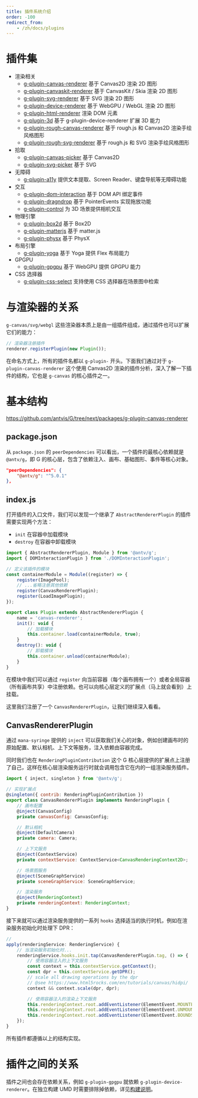```yaml
---
title: 插件系统介绍
order: -100
redirect_from:
    - /zh/docs/plugins
---
```


# 插件集

-   渲染相关
    -   [g-plugin-canvas-renderer](/zh/docs/plugins/canvas-renderer) 基于 Canvas2D 渲染 2D 图形
    -   [g-plugin-canvaskit-renderer](/zh/docs/plugins/canvaskit-renderer) 基于 CanvasKit / Skia 渲染 2D 图形
    -   [g-plugin-svg-renderer](/zh/docs/plugins/svg-renderer) 基于 SVG 渲染 2D 图形
    -   [g-plugin-device-renderer](/zh/docs/plugins/device-renderer) 基于 WebGPU / WebGL 渲染 2D 图形
    -   [g-plugin-html-renderer](/zh/docs/plugins/html-renderer) 渲染 DOM 元素
    -   [g-plugin-3d](/zh/docs/plugins/3d) 基于 g-plugin-device-renderer 扩展 3D 能力
    -   [g-plugin-rough-canvas-renderer](/zh/docs/plugins/rough-canvas-renderer) 基于 rough.js 和 Canvas2D 渲染手绘风格图形
    -   [g-plugin-rough-svg-renderer](/zh/docs/plugins/rough-svg-renderer) 基于 rough.js 和 SVG 渲染手绘风格图形
-   拾取
    -   [g-plugin-canvas-picker](/zh/docs/plugins/canvas-picker) 基于 Canvas2D
    -   [g-plugin-svg-picker](/zh/docs/plugins/svg-picker) 基于 SVG
-   无障碍
    -   [g-plugin-a11y](/zh/docs/plugins/a11y) 提供文本提取、Screen Reader、键盘导航等无障碍功能
-   交互
    -   [g-plugin-dom-interaction](/zh/docs/plugins/dom-interaction) 基于 DOM API 绑定事件
    -   [g-plugin-dragndrop](/zh/docs/plugins/dragndrop) 基于 PointerEvents 实现拖放功能
    -   [g-plugin-control](/zh/docs/plugins/control) 为 3D 场景提供相机交互
-   物理引擎
    -   [g-plugin-box2d](/zh/docs/plugins/box2d) 基于 Box2D
    -   [g-plugin-matterjs](/zh/docs/plugins/matterjs) 基于 matter.js
    -   [g-plugin-physx](/zh/docs/plugins/physx) 基于 PhysX
-   布局引擎
    -   [g-plugin-yoga](/zh/docs/plugins/yoga) 基于 Yoga 提供 Flex 布局能力
-   GPGPU
    -   [g-plugin-gpgpu](/zh/docs/plugins/gpgpu) 基于 WebGPU 提供 GPGPU 能力
-   CSS 选择器
    -   [g-plugin-css-select](/zh/docs/plugins/css-select) 支持使用 CSS 选择器在场景图中检索

# 与渲染器的关系

`g-canvas/svg/webgl` 这些渲染器本质上是由一组插件组成，通过插件也可以扩展它们的能力：

```js
// 渲染器注册插件
renderer.registerPlugin(new Plugin());
```

在命名方式上，所有的插件名都以 `g-plugin-` 开头。下面我们通过对于 `g-plugin-canvas-renderer` 这个使用 Canvas2D 渲染的插件分析，深入了解一下插件的结构，它也是 `g-canvas` 的核心插件之一。

# 基本结构

https://github.com/antvis/G/tree/next/packages/g-plugin-canvas-renderer

## package.json

从 `package.json` 的 `peerDependencies` 可以看出，一个插件的最核心依赖就是 `@antv/g`，即 G 的核心层，包含了依赖注入、画布、基础图形、事件等核心对象。

```json
"peerDependencies": {
    "@antv/g": "^5.0.1"
},
```

## index.js

打开插件的入口文件，我们可以发现一个继承了 `AbstractRendererPlugin` 的插件需要实现两个方法：

-   `init` 在容器中加载模块
-   `destroy` 在容器中卸载模块

```js
import { AbstractRendererPlugin, Module } from '@antv/g';
import { DOMInteractionPlugin } from './DOMInteractionPlugin';

// 定义该插件的模块
const containerModule = Module((register) => {
    register(ImagePool);
    // ...省略注册其他依赖
    register(CanvasRendererPlugin);
    register(LoadImagePlugin);
});

export class Plugin extends AbstractRendererPlugin {
    name = 'canvas-renderer';
    init(): void {
        // 加载模块
        this.container.load(containerModule, true);
    }
    destroy(): void {
        // 卸载模块
        this.container.unload(containerModule);
    }
}
```

在模块中我们可以通过 `register` 向当前容器（每个画布拥有一个）或者全局容器（所有画布共享）中注册依赖。也可以向核心层定义的扩展点（马上就会看到）上挂载。

这里我们注册了一个 `CanvasRendererPlugin`，让我们继续深入看看。

## CanvasRendererPlugin

通过 `mana-syringe` 提供的 `inject` 可以获取我们关心的对象，例如创建画布时的原始配置、默认相机、上下文等服务，注入依赖由容器完成。

同时我们也在 `RenderingPluginContribution` 这个 G 核心层提供的扩展点上注册了自己，这样在核心层渲染服务运行时就会调用包含它在内的一组渲染服务插件。

```js
import { inject, singleton } from '@antv/g';

// 实现扩展点
@singleton({ contrib: RenderingPluginContribution })
export class CanvasRendererPlugin implements RenderingPlugin {
    // 画布配置
    @inject(CanvasConfig)
    private canvasConfig: CanvasConfig;

    // 默认相机
    @inject(DefaultCamera)
    private camera: Camera;

    // 上下文服务
    @inject(ContextService)
    private contextService: ContextService<CanvasRenderingContext2D>;

    // 场景图服务
    @inject(SceneGraphService)
    private sceneGraphService: SceneGraphService;

    // 渲染服务
    @inject(RenderingContext)
    private renderingContext: RenderingContext;
}
```

接下来就可以通过渲染服务提供的一系列 `hooks` 选择适当的执行时机，例如在渲染服务初始化时处理下 DPR：

```js
//
apply(renderingService: RenderingService) {
    // 当渲染服务初始化时...
    renderingService.hooks.init.tap(CanvasRendererPlugin.tag, () => {
        // 使用容器注入的上下文服务
        const context = this.contextService.getContext();
        const dpr = this.contextService.getDPR();
        // scale all drawing operations by the dpr
        // @see https://www.html5rocks.com/en/tutorials/canvas/hidpi/
        context && context.scale(dpr, dpr);

        // 使用容器注入的渲染上下文服务
        this.renderingContext.root.addEventListener(ElementEvent.MOUNTED, handleMounted);
        this.renderingContext.root.addEventListener(ElementEvent.UNMOUNTED, handleUnmounted);
        this.renderingContext.root.addEventListener(ElementEvent.BOUNDS_CHANGED, handleBoundsChanged);
    });
}
```

所有插件都遵循以上的结构实现。

# 插件之间的关系

插件之间也会存在依赖关系，例如 `g-plugin-gpgpu` 就依赖 `g-plugin-device-renderer`。在独立构建 UMD 时需要排除掉依赖，详见[构建说明]()。
